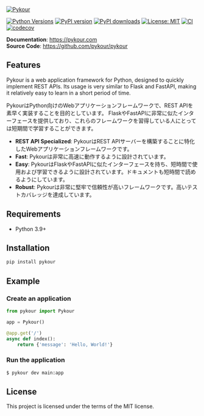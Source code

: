 [![Pykour](https://pykour.com/assets/pykour.png)](https://pykour.com)

[![Python Versions](https://img.shields.io/badge/Python-3.9%20|%203.10%20|%203.11%20|%203.12-blue)](https://www.python.org/)
[![PyPI version](https://img.shields.io/pypi/v/pykour)](https://pypi.org/project/pykour/)
[![PyPI downloads](https://img.shields.io/pypi/dm/pykour)](https://pypi.org/project/pykour/)
[![License: MIT](https://img.shields.io/badge/License-MIT-yellow.svg)](https://opensource.org/licenses/MIT)
[![CI](https://github.com/pykour/pykour/actions/workflows/ci.yml/badge.svg)](https://github.com/pykour/pykour/actions/workflows/ci.yml)
[![codecov](https://codecov.io/gh/pykour/pykour/graph/badge.svg?token=VJR4NSJ5FZ)](https://codecov.io/gh/pykour/pykour)

**Documentation**: https://pykour.com  
**Source Code**: https://github.com/pykour/pykour

## Features

Pykour is a web application framework for Python, designed to quickly implement REST APIs.
Its usage is very similar to Flask and FastAPI, making it relatively easy to learn in a short period of time.

PykourはPython向けのWebアプリケーションフレームワークで、REST APIを素早く実装することを目的としています。
FlaskやFastAPIに非常に似たインターフェースを提供しており、これらのフレームワークを習得している人にとっては短期間で学習することができます。

- **REST API Specialized**: PykourはREST APIサーバーを構築することに特化したWebアプリケーションフレームワークです。
- **Fast**: Pykourは非常に高速に動作するように設計されています。
- **Easy**: PykourはFlaskやFastAPIに似たインターフェースを持ち、短時間で使用および学習できるように設計されています。ドキュメントも短時間で読めるようにしています。
- **Robust**: Pykourは非常に堅牢で信頼性が高いフレームワークです。高いテストカバレッジを達成しています。


## Requirements

- Python 3.9+

## Installation

```bash
pip install pykour
```

## Example

### Create an application

```python
from pykour import Pykour

app = Pykour()

@app.get('/')
async def index():
    return {'message': 'Hello, World!'}
```

### Run the application

```bash
$ pykour dev main:app
```

## License

This project is licensed under the terms of the MIT license.
